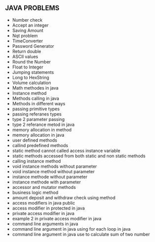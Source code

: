 ## JAVA PROBLEMS  
          
* Number check
* Accept an integer
* Saving Amount 
* Nqt problem 
* TimeConverter
* Password Generator
* Return double 
* ASCII values 
* Round the Number 
* Float to Integer 
* Jumping statements
* Long to HexString
* Volume calculation
* Math methodes in java
* Instance method
* Methods calling in java
* Methods in different ways
* passing primitive types
* passing referanes types
* type 2 parameter passing
* type 2 referance metod in java
* memory allocation in method
* memory allocation in java
* user defined methods
* callind predefined methods
* static method cannot called access instance variable
* static methods accessed from both static and non static methods
* calling instance method
* void instance methods without parameter
* void instance method without parameter
* instance methode without parameter
* instance methode with parameter
* accessor and mutator methods
* business logic method
* amount deposit and withdraw check using method
* access modifiers in java public
* access modifier in protected in java
* private access modifier in java
* example 2 in private access modifier in java
* command line arguments in java
* command line argument in java using for each loop in java
* command line argument in java use to calculate sum of two number


  
  





  
  


  



